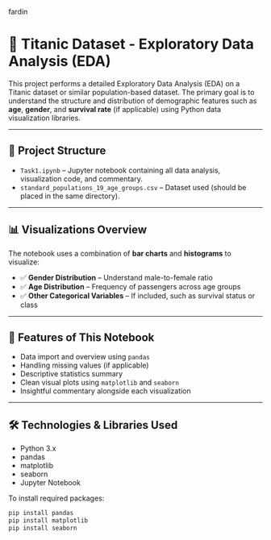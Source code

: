 fardin

# 🚢 Titanic Dataset - Exploratory Data Analysis (EDA)

This project performs a detailed Exploratory Data Analysis (EDA) on a Titanic dataset or similar population-based dataset. The primary goal is to understand the structure and distribution of demographic features such as **age**, **gender**, and **survival rate** (if applicable) using Python data visualization libraries.

---

## 📁 Project Structure

- `Task1.ipynb` – Jupyter notebook containing all data analysis, visualization code, and commentary.
- `standard_populations_19_age_groups.csv` – Dataset used (should be placed in the same directory).

---

## 📊 Visualizations Overview

The notebook uses a combination of **bar charts** and **histograms** to visualize:

- ✅ **Gender Distribution** – Understand male-to-female ratio
- ✅ **Age Distribution** – Frequency of passengers across age groups
- ✅ **Other Categorical Variables** – If included, such as survival status or class

---

## 📌 Features of This Notebook

- Data import and overview using `pandas`
- Handling missing values (if applicable)
- Descriptive statistics summary
- Clean visual plots using `matplotlib` and `seaborn`
- Insightful commentary alongside each visualization

---

## 🛠 Technologies & Libraries Used

- Python 3.x
- pandas
- matplotlib
- seaborn
- Jupyter Notebook

To install required packages:

```bash
pip install pandas
pip install matplotlib
pip install seaborn
